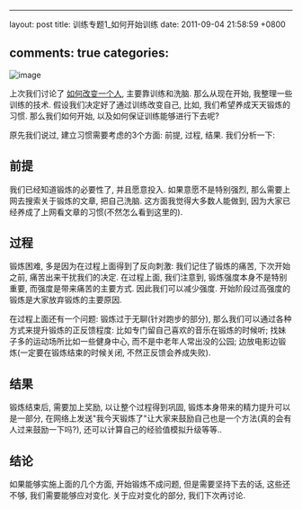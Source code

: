 
---
layout: post
title: 训练专题1_如何开始训练
date: 2011-09-04 21:58:59 +0800

comments: true
categories: 
---

![image](http://www.soso5u.com/uploads/allimg/110628/20592551S-1.jpg)

上次我们讨论了
[如何改变一个人](http://blog.linjunhalida.com/article/如何改变一个人),
主要靠训练和洗脑. 那么从现在开始, 我整理一些训练的技术.
假设我们决定好了通过训练改变自己, 比如, 我们希望养成天天锻炼的习惯.
那么我们如何开始, 以及如何保证训练能够进行下去呢?

原先我们说过, 建立习惯需要考虑的3个方面: 前提, 过程, 结果. 我们分析一下:

前提
------------------------------

我们已经知道锻炼的必要性了, 并且愿意投入. 如果意愿不是特别强烈,
那么需要上网去搜索关于锻炼的文章, 把自己洗脑.
这方面我觉得大多数人能做到,
因为大家已经养成了上网看文章的习惯(不然怎么看到这里的).

过程
------------------------------

锻炼困难, 多是因为在过程上面得到了反向刺激: 我们记住了锻炼的痛苦,
下次开始之前, 痛苦出来干扰我们的决定. 在过程上面, 我们注意到,
锻炼强度本身不是特别重要, 而强度是带来痛苦的主要方式.
因此我们可以减少强度. 开始阶段过高强度的锻炼是大家放弃锻炼的主要原因.

在过程上面还有一个问题: 锻炼过于无聊(针对跑步的部分),
那么我们可以通过各种方式来提升锻炼的正反馈程度:
比如专门留自己喜欢的音乐在锻炼的时候听;
找妹子多的运动场所比如一些健身中心, 而不是中老年人常出没的公园;
边放电影边锻炼(一定要在锻炼结束的时候关闭, 不然正反馈会养成失败).

结果
------------------------------

锻炼结束后, 需要加上奖励, 以让整个过程得到巩固,
锻炼本身带来的精力提升可以是一部分,
在网络上发送"我今天锻炼了"让大家来鼓励自己也是一个方法(真的会有人过来鼓励一下吗?),
还可以计算自己的经验值模拟升级等等..

结论
----

如果能够实施上面的几个方面, 开始锻炼不成问题, 但是需要坚持下去的话,
这些还不够, 我们需要能够应对变化. 关于应对变化的部分, 我们下次再讨论.
